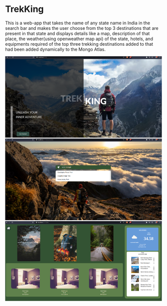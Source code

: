 # TrekKing

This is a web-app that takes the name of any state name in India in the search bar and makes the user choose from the top 3 destinations that are present in that state and displays details like a map, description of that place, the weather(using openweather map api) of the state, hotels, and equipments required of the top three trekking destinations added to that had been added dynamically to the Mongo Atlas.

<img src='./landing.png' alt='landingpage'>
<img src='./search.png' alt='searchpage'>
<img src='./Description.png' alt='descriptionpage'>